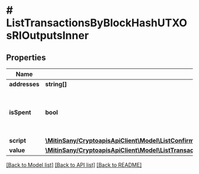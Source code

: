 # # ListTransactionsByBlockHashUTXOsRIOutputsInner

## Properties

Name | Type | Description | Notes
------------ | ------------- | ------------- | -------------
**addresses** | **string[]** |  | [optional]
**isSpent** | **bool** | Defines whether the transaction output has been spent or not. |
**script** | [**\MitinSany/CryptoapisApiClient\Model\ListConfirmedTransactionsByAddressUTXOHistoricalRIOutputsInnerScript**](ListConfirmedTransactionsByAddressUTXOHistoricalRIOutputsInnerScript.md) |  |
**value** | [**\MitinSany/CryptoapisApiClient\Model\ListTransactionsByBlockHashUTXOsRIOutputsInnerValue**](ListTransactionsByBlockHashUTXOsRIOutputsInnerValue.md) |  | [optional]

[[Back to Model list]](../../README.md#models) [[Back to API list]](../../README.md#endpoints) [[Back to README]](../../README.md)
